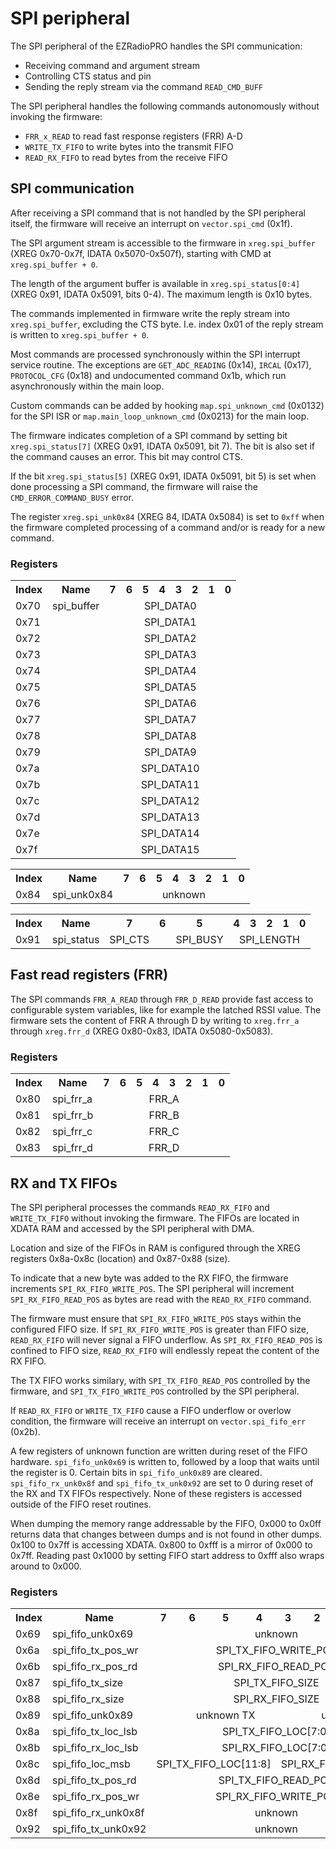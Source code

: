 # SPI peripheral

The SPI peripheral of the EZRadioPRO handles the SPI communication:
* Receiving command and argument stream
* Controlling CTS status and pin
* Sending the reply stream via the command `READ_CMD_BUFF`

The SPI peripheral handles the following commands autonomously without invoking the firmware:
* `FRR_x_READ` to read fast response registers (FRR) A-D
* `WRITE_TX_FIFO` to write bytes into the transmit FIFO
* `READ_RX_FIFO` to read bytes from the receive FIFO

## SPI communication

After receiving a SPI command that is not handled by the SPI peripheral itself, the firmware will receive an interrupt on `vector.spi_cmd` (0x1f).

The SPI argument stream is accessible to the firmware in `xreg.spi_buffer` (XREG 0x70-0x7f, IDATA 0x5070-0x507f), starting with CMD at `xreg.spi_buffer + 0`. 

The length of the argument buffer is available in `xreg.spi_status[0:4]` (XREG 0x91, IDATA 0x5091, bits 0-4). The maximum length is 0x10 bytes.

The commands implemented in firmware write the reply stream into `xreg.spi_buffer`, excluding the CTS byte. I.e. index 0x01 of the reply stream is written to `xreg.spi_buffer + 0`.

Most commands are processed synchronously within the SPI interrupt service routine. The exceptions are `GET_ADC_READING` (0x14), `IRCAL` (0x17), `PROTOCOL_CFG` (0x18) and undocumented command 0x1b, which run asynchronously within the main loop.

Custom commands can be added by hooking `map.spi_unknown_cmd` (0x0132) for the SPI ISR or `map.main_loop_unknown_cmd` (0x0213) for the main loop. 

The firmware indicates completion of a SPI command by setting bit `xreg.spi_status[7]` (XREG 0x91, IDATA 0x5091, bit 7). The bit is also set if the command causes an error. This bit may control CTS.

If the bit `xreg.spi_status[5]` (XREG 0x91, IDATA 0x5091, bit 5) is set when done processing a SPI command, the firmware will raise the `CMD_ERROR_COMMAND_BUSY` error.

The register `xreg.spi_unk0x84` (XREG 84, IDATA 0x5084) is set to `0xff` when the firmware completed processing of a command and/or is ready for a new command.

### Registers

<table>
<tr><th>Index</th><th>Name</th><th>7</th><th>6</th><th>5</th><th>4</th><th>3</th><th>2</th><th>1</th><th>0</th></tr>
<tr><td>0x70</td><td>spi_buffer</td><td align="center" colspan="8">SPI_DATA0</td></tr>
<tr><td>0x71</td><td></td><td align="center" colspan="8">SPI_DATA1</td></tr>
<tr><td>0x72</td><td></td><td align="center" colspan="8">SPI_DATA2</td></tr>
<tr><td>0x73</td><td></td><td align="center" colspan="8">SPI_DATA3</td></tr>
<tr><td>0x74</td><td></td><td align="center" colspan="8">SPI_DATA4</td></tr>
<tr><td>0x75</td><td></td><td align="center" colspan="8">SPI_DATA5</td></tr>
<tr><td>0x76</td><td></td><td align="center" colspan="8">SPI_DATA6</td></tr>
<tr><td>0x77</td><td></td><td align="center" colspan="8">SPI_DATA7</td></tr>
<tr><td>0x78</td><td></td><td align="center" colspan="8">SPI_DATA8</td></tr>
<tr><td>0x79</td><td></td><td align="center" colspan="8">SPI_DATA9</td></tr>
<tr><td>0x7a</td><td></td><td align="center" colspan="8">SPI_DATA10</td></tr>
<tr><td>0x7b</td><td></td><td align="center" colspan="8">SPI_DATA11</td></tr>
<tr><td>0x7c</td><td></td><td align="center" colspan="8">SPI_DATA12</td></tr>
<tr><td>0x7d</td><td></td><td align="center" colspan="8">SPI_DATA13</td></tr>
<tr><td>0x7e</td><td></td><td align="center" colspan="8">SPI_DATA14</td></tr>
<tr><td>0x7f</td><td></td><td align="center" colspan="8">SPI_DATA15</td></tr>
</table>

<table>
<tr><th>Index</th><th>Name</th><th>7</th><th>6</th><th>5</th><th>4</th><th>3</th><th>2</th><th>1</th><th>0</th></tr>
<tr><td>0x84</td><td>spi_unk0x84</td><td align="center" colspan="8">unknown</td></tr>
</table>

<table>
<tr><th>Index</th><th>Name</th><th>7</th><th>6</th><th>5</th><th>4</th><th>3</th><th>2</th><th>1</th><th>0</th></tr>
<tr><td>0x91</td><td>spi_status</td><td>SPI_CTS</td><td></td><td>SPI_BUSY</td><td align="center" colspan="5">SPI_LENGTH</td></tr>
</table>

## Fast read registers (FRR)

The SPI commands `FRR_A_READ` through `FRR_D_READ` provide fast access to configurable system variables, like for example the latched RSSI value. The firmware sets the content of FRR A through D by writing to `xreg.frr_a` through `xreg.frr_d` (XREG 0x80-0x83, IDATA 0x5080-0x5083).

### Registers

<table>
<tr><th>Index</th><th>Name</th><th>7</th><th>6</th><th>5</th><th>4</th><th>3</th><th>2</th><th>1</th><th>0</th></tr>
<tr><td>0x80</td><td>spi_frr_a</td><td align="center" colspan="8">FRR_A</td></tr>
<tr><td>0x81</td><td>spi_frr_b</td><td align="center" colspan="8">FRR_B</td></tr>
<tr><td>0x82</td><td>spi_frr_c</td><td align="center" colspan="8">FRR_C</td></tr>
<tr><td>0x83</td><td>spi_frr_d</td><td align="center" colspan="8">FRR_D</td></tr>
</table>

## RX and TX FIFOs

The SPI peripheral processes the commands `READ_RX_FIFO` and `WRITE_TX_FIFO` without invoking the firmware. The FIFOs are located in XDATA RAM and accessed by the SPI peripheral with DMA.

Location and size of the FIFOs in RAM is configured through the XREG registers 0x8a-0x8c (location) and 0x87-0x88 (size). 

To indicate that a new byte was added to the RX FIFO, the firmware increments `SPI_RX_FIFO_WRITE_POS`. The SPI peripheral will increment `SPI_RX_FIFO_READ_POS` as bytes are read with the `READ_RX_FIFO` command.

The firmware must ensure that `SPI_RX_FIFO_WRITE_POS` stays within the configured FIFO size. If `SPI_RX_FIFO_WRITE_POS` is greater than FIFO size, `READ_RX_FIFO` will never signal a FIFO underflow. As `SPI_RX_FIFO_READ_POS` is confined to FIFO size, `READ_RX_FIFO` will endlessly repeat the content of the RX FIFO.

The TX FIFO works similary, with `SPI_TX_FIFO_READ_POS` controlled by the firmware, and `SPI_TX_FIFO_WRITE_POS` controlled by the SPI peripheral.

If `READ_RX_FIFO` or `WRITE_TX_FIFO` cause a FIFO underflow or overlow condition, the firmware will receive an interrupt on `vector.spi_fifo_err` (0x2b).

A few registers of unknown function are written during reset of the FIFO hardware. `spi_fifo_unk0x69` is written to, followed by a loop that waits until the register is 0. Certain bits in `spi_fifo_unk0x89` are cleared. `spi_fifo_rx_unk0x8f` and `spi_fifo_tx_unk0x92` are set to 0 during reset of the RX and TX FIFOs respectively. None of these registers is accessed outside of the FIFO reset routines.

When dumping the memory range addressable by the FIFO, 0x000 to 0x0ff returns data that changes between dumps and is not found in other dumps. 0x100 to 0x7ff is accessing XDATA. 0x800 to 0xfff is a mirror of 0x000 to 0x7ff. Reading past 0x1000 by setting FIFO start address to 0xfff also wraps around to 0x000.

### Registers

<table>
<tr><th>Index</th><th>Name</th><th>7</th><th>6</th><th>5</th><th>4</th><th>3</th><th>2</th><th>1</th><th>0</th></tr>
<tr><td>0x69</td><td>spi_fifo_unk0x69</td><td align="center" colspan="8">unknown</td></tr>
<tr><td>0x6a</td><td>spi_fifo_tx_pos_wr</td><td align="center" colspan="8">SPI_TX_FIFO_WRITE_POS</td></tr>
<tr><td>0x6b</td><td>spi_fifo_rx_pos_rd</td><td align="center" colspan="8">SPI_RX_FIFO_READ_POS</td></tr>
<tr><td>0x87</td><td>spi_fifo_tx_size</td><td align="center" colspan="8">SPI_TX_FIFO_SIZE</td></tr>
<tr><td>0x88</td><td>spi_fifo_rx_size</td><td align="center" colspan="8">SPI_RX_FIFO_SIZE</td></tr>
<tr><td>0x89</td><td>spi_fifo_unk0x89</td><td></td><td align="center" colspan="3">unknown TX</td><td></td><td align="center" colspan="3">unknown RX</td></tr>
<tr><td>0x8a</td><td>spi_fifo_tx_loc_lsb</td><td align="center" colspan="8">SPI_TX_FIFO_LOC[7:0]</td></tr>
<tr><td>0x8b</td><td>spi_fifo_rx_loc_lsb</td><td align="center" colspan="8">SPI_RX_FIFO_LOC[7:0]</td></tr>
<tr><td>0x8c</td><td>spi_fifo_loc_msb</td><td align="center" colspan="4">SPI_TX_FIFO_LOC[11:8]</td><td align="center" colspan="4">SPI_RX_FIFO_LOC[11:8]</td></tr>
<tr><td>0x8d</td><td>spi_fifo_tx_pos_rd</td><td align="center" colspan="8">SPI_TX_FIFO_READ_POS</td></tr>
<tr><td>0x8e</td><td>spi_fifo_rx_pos_wr</td><td align="center" colspan="8">SPI_RX_FIFO_WRITE_POS</td></tr>
<tr><td>0x8f</td><td>spi_fifo_rx_unk0x8f</td><td align="center" colspan="8">unknown</td></tr>
<tr><td>0x92</td><td>spi_fifo_tx_unk0x92</td><td align="center" colspan="8">unknown</td></tr>
</table>
